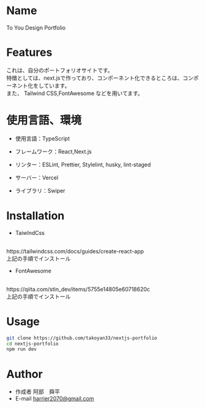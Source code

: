
# Name 

To You Design Portfolio

# Features
 これは、自分のポートフォリオサイトです。<br>
 特徴としては、next.jsで作っており、コンポーネント化できるところは、コンポーネント化をしています。<br>
 また、 Tailwind CSS,FontAwesome などを用いてます。

# 使用言語、環境

- 使用言語：TypeScript

- フレームワーク：React,Next.js

- リンター：ESLint, Prettier, Stylelint, husky, lint-staged

- サーバー：Vercel

- ライブラリ：Swiper
 
# Installation

- TaiwlndCss
<br> 
https://tailwindcss.com/docs/guides/create-react-app
<br>
上記の手順でインストール

- FontAwesome
<br>
https://qiita.com/stin_dev/items/5755e14805e60718620c
<br>
 上記の手順でインストール

# Usage
 
```bash
git clone https://github.com/takoyan33/nextjs-portfolio
cd nextjs-portfolio
npm run dev
```
 
# Author
 
* 作成者 阿部　舜平
* E-mail harrier2070@gmail.com